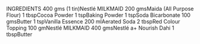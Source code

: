 INGREDIENTS 400 gms (1 tin)Nestlé MILKMAID 200 gmsMaida (All Purpose Flour) 1 tbspCocoa Powder 1 tspBaking Powder 1 tspSoda Bicarbonate 100 gmsButter 1 tspVanilla Essence 200 mlAerated Soda 2 tbspRed Colour Topping 100 gmNestlé MILKMAID 400 gmsNestlé a+ Nourish Dahi 1 tbspButter